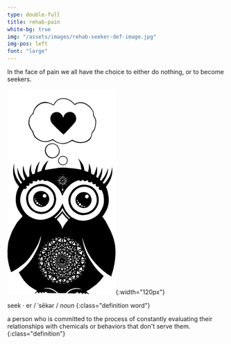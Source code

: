 ```yaml
---
type: double-full
title: rehab-pain
white-bg: true
img: "/assets/images/rehab-seeker-def-image.jpg"
img-pos: left
font: "large"
---
```


In the <span class="emphasized-header">face of pain</span> we all have the choice to either do nothing, or to <span class="emphasized-header">become seekers.</span> 

![Owl Love Thought](/assets/images/owlHeartThoughtBubble-250.png){:width="120px"}

seek &middot; er / ˈsēkər / *noun*
{:class="definition word"}

a person who is committed to the process of constantly evaluating their relationships with chemicals or behaviors that don't serve them.
{:class="definition"}